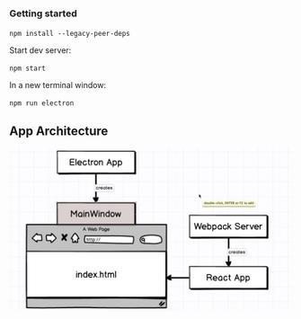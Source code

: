 ### Getting started

`npm install --legacy-peer-deps`

Start dev server:

`npm start`

In a new terminal window:

`npm run electron`


## App Architecture

![](./Assets/convert_architecture.png)